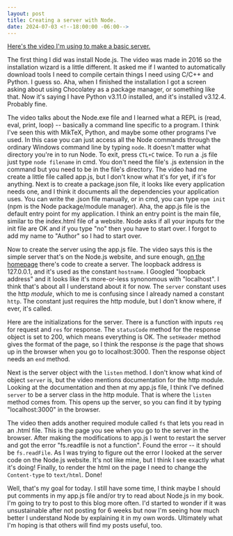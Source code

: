 ```yaml
---
layout: post
title: Creating a server with Node.
date: 2024-07-03 <!--18:00:00 -06:00-->
---
```

[Here's the video I'm using to make a basic server.](https://www.youtube.com/watch?v=U8XF6AFGqlc)

The first thing I did was install Node.js.  The video was made in 2016 so the installation wizard is a little different.  It asked me if I wanted to automatically download tools I need to compile certain things I need using C/C++ and Python.  I guess so.  Aha, when I finished the installation I got a screen asking about using Chocolatey as a package manager, or something like that.  Now it's saying I have Python v3.11.0 installed, and it's installed v3.12.4.  Probably fine.

The video talks about the Node.exe file and I learned what a REPL is (read, eval, print, loop) -- basically a command line specific to a program.  I think I've seen this with MikTeX, Python, and maybe some other programs I've used.  In this case you can just access all the Node commands through the ordinary Windows command line by typing `node`.  It doesn't matter what directory you're in to run Node.  To exit, press `CTL+C` twice.  To run a .js file just type `node filename` in cmd.  You don't need the file's .js extension in the command but you need to be in the file's directory.  The video had me create a little file called app.js, but I don't know what it's for yet, if it's for anything.  Next is to create a package.json file, it looks like every application needs one, and I think it documents all the dependencies your application uses.  You can write the .json file manually, or in cmd, you can type `npm init` (npm is the Node package/module manager).  Aha, the app.js file is the default entry point for my application.  I think an entry point is the main file, similar to the index.html file of a website.  Node asks if all your inputs for the init file are OK and if you type "no" then you have to start over.  I forgot to add my name to "Author" so I had to start over.

Now to create the server using the app.js file.  The video says this is the simple server that's on the Node.js website, and sure enough, [on the homepage](https://nodejs.org/en) there's code to create a server.  The loopback address is 127.0.0.1, and it's used as the constant `hostname`.  I Googled "loopback address" and it looks like it's more-or-less synonomous with "localhost".  I think that's about all I understand about it for now.  The `server` constant uses the http *module*, which to me is confusing since I already named a constant `http`.  The constant just requires the http module, but I don't know where, if ever, it's called.

Here are the initializations for the server.  There is a function with inputs `req` for request and `res` for response.  The `statusCode` method for the response object is set to 200, which means everything is OK.  The `setHeader` method gives the format of the page, so I think the response *is* the page that shows up in the browser when you go to localhost:3000.  Then the response object needs an `end` method.

Next is the server object with the `listen` method.  I don't know what kind of object `server` is, but the video mentions documentation for the http module.  Looking at the documentation and then at my app.js file, I think I've defined `server` to be a server class in the http module.  That is where the `listen` method comes from.  This opens up the server, so you can find it by typing "localhost:3000" in the browser.

The video then adds another required module called `fs` that lets you read in an .html file.  This is the page you see when you go to the server in the browser.  After making the modifications to app.js I went to restart the server and got the error "fs.readfile is not a function".  Found the error -- it should be `fs.readFile`.  As I was trying to figure out the error I looked at the server code on the Node.js website.  It's not like mine, but I think I see exactly what it's doing!  Finally, to render the html on the page I need to change the `Content-type` to `text/html`.  Done!

Well, that's my goal for today.  I still have some time, I think maybe I should put comments in my app.js file and/or try to read about Node.js in my book.  I'm going to try to post to this blog more often.  I'd started to wonder if it was unsustainable after not posting for 6 weeks but now I'm seeing how much better I understand Node by explaining it in my own words.  Ultimately what I'm hoping is that others will find my posts useful, too.